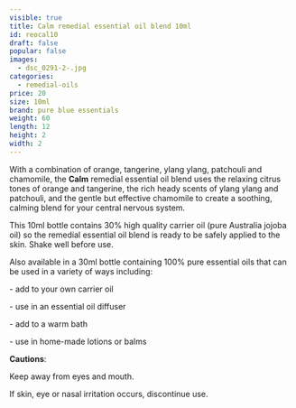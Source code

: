 ```yaml
---
visible: true
title: Calm remedial essential oil blend 10ml
id: reocal10
draft: false
popular: false
images:
  - dsc_0291-2-.jpg
categories:
  - remedial-oils
price: 20
size: 10ml
brand: pure blue essentials
weight: 60
length: 12
height: 2
width: 2
---
```

With a combination of orange, tangerine, ylang ylang, patchouli and chamomile, the **Calm** remedial essential oil blend uses the relaxing citrus tones of orange and tangerine, the rich heady scents of ylang ylang and patchouli, and the gentle but effective chamomile to create a soothing, calming blend for your central nervous system.

This 10ml bottle contains 30% high quality carrier oil (pure Australia jojoba oil) so the remedial essential oil blend is ready to be safely applied to the skin. Shake well before use.

Also available in a 30ml bottle containing 100% pure essential oils that can be used in a variety of ways including:

\- add to your own carrier oil

\- use in an essential oil diffuser

\- add to a warm bath

\- use in home-made lotions or balms

**Cautions**:

Keep away from eyes and mouth.

If skin, eye or nasal irritation occurs, discontinue use.